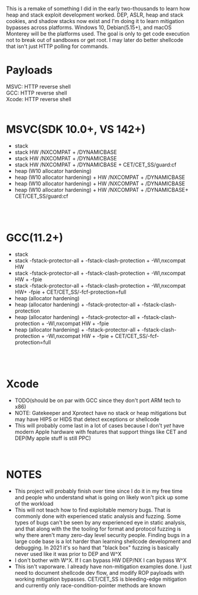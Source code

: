 This is a remake of something I did in the early two-thousands to learn how heap and stack exploit development worked. DEP, ASLR, heap and stack cookies, and shadow stacks now exist and I'm doing it to learn mitigation bypasses across platforms. Windows 10, Debian(5.15+), and macOS Monterey will be the platforms used. The goal is only to get code execution not to break out of sandboxes or get root. I may later do better shellcode that isn't just HTTP polling for commands.</br>
# Payloads
MSVC: HTTP reverse shell</br>
GCC: HTTP reverse shell</br>
Xcode: HTTP reverse shell</br>
</br>
# MSVC(SDK 10.0+, VS 142+)</br>
* stack</br>
* stack HW /NXCOMPAT + /DYNAMICBASE</br>
* stack HW /NXCOMPAT + /DYNAMICBASE</br>
* stack HW /NXCOMPAT + /DYNAMICBASE + CET/CET_SS/guard:cf</br>
* heap (W10 allocator hardening)</br>
* heap (W10 allocator hardening) + HW /NXCOMPAT + /DYNAMICBASE</br>
* heap (W10 allocator hardening) + HW /NXCOMPAT + /DYNAMICBASE</br>
* heap (W10 allocator hardening) + HW /NXCOMPAT + /DYNAMICBASE+ CET/CET_SS/guard:cf</br>

</br></br>
# GCC(11.2+)</br>
* stack</br>
* stack -fstack-protector-all + -fstack-clash-protection + -Wl,nxcompat HW</br>
* stack -fstack-protector-all + -fstack-clash-protection + -Wl,nxcompat HW + -fpie</br>
* stack -fstack-protector-all + -fstack-clash-protection + -Wl,nxcompat HW+ -fpie + CET/CET_SS/-fcf-protection=full</br>
* heap (allocator hardening)</br>
* heap (allocator hardening) + -fstack-protector-all + -fstack-clash-protection</br>
* heap (allocator hardening) + -fstack-protector-all + -fstack-clash-protection + -Wl,nxcompat HW + -fpie</br>
* heap (allocator hardening) + -fstack-protector-all + -fstack-clash-protection + -Wl,nxcompat HW + -fpie + CET/CET_SS/-fcf-protection=full</br>

</br></br>
# Xcode</br>
* TODO(should be on par with GCC since they don't port ARM tech to x86)</br>
* NOTE: Gatekeeper and Xprotect have no stack or heap mitigations but may have HIPS or HIDS that detect exceptions or shellcode</br>
* This will probably come last in a lot of cases because I don't *yet* have modern Apple hardware with features that support things like CET and DEP(My apple stuff is still PPC)
</br></br></br>
# NOTES
* This project will probably finish over time since I do it in my free time and people who understand what is going on likely won't pick up some of the workload
* This will not teach how to find exploitable memory bugs. That is commonly done with experienced static analysis and fuzzing. Some types of bugs can't be seen by any experienced eye in static analysis, and that along with the the tooling for format and protocol fuzzing is why there aren't many zero-day level security people. Finding bugs in a large code base is a lot harder than learning shellcode development and debugging. In 2021 it's so hard that "black box" fuzzing is basically never used like it was prior to DEP and W^X
* I don't bother with W^X. If I can bypass HW DEP/NX I can bypass W^X
* This isn't vaporware. I already have non-mitigation examples done. I just need to document shellcode dev flow, and modify ROP payloads with working mitigation bypasses. CET/CET_SS is bleeding-edge mitigation and currently only race-condition-pointer methods are known
